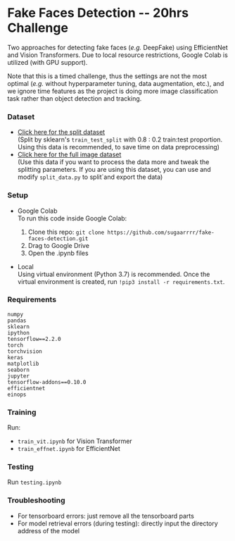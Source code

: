 # Fake Faces Detection -- 20hrs Challenge
Two approaches for detecting fake faces (_e.g._ DeepFake) using EfficientNet and Vision Transformers. Due to local resource restrictions, Google Colab is utilized (with GPU support). 

Note that this is a timed challenge, thus the settings are not the most optimal (_e.g._ without hyperparameter tuning, data augmentation, etc.), and we ignore time features as the project is doing more image classification task rather than object detection and tracking.  

### Dataset
* [Click here for the split dataset](https://drive.google.com/drive/folders/1RrDFPuDWJtM-D8Tri_crTPpOmf_n0nT3?usp=sharing)  
(Split by sklearn's `train_test_split` with 0.8 : 0.2 train:test proportion. Using this data is recommended, to save time on data preprocessing)  
* [Click here for the full image dataset](https://drive.google.com/drive/folders/1TyjYmiyRoo7WQoqIX2X0P5zPfjTdUi5j?usp=sharing)  
(Use this data if you want to process the data more and tweak the splitting parameters. If you are using this dataset, you can use and modify `split_data.py` to split`and export the data)


### Setup
* Google Colab  
To run this code inside Google Colab: 

   1. Clone this repo: `git clone https://github.com/sugaarrrr/fake-faces-detection.git`  
   2. Drag to Google Drive  
   3. Open the .ipynb files  

* Local  
Using virtual environment (Python 3.7) is recommended. Once the virtual environment is created, run `!pip3 install -r requirements.txt`. 


### Requirements
```
numpy
pandas
sklearn
ipython
tensorflow==2.2.0
torch
torchvision
keras
matplotlib
seaborn
jupyter
tensorflow-addons==0.10.0
efficientnet
einops
```

### Training
Run:
* `train_vit.ipynb` for Vision Transformer
* `train_effnet.ipynb` for EfficientNet

### Testing
Run `testing.ipynb`

### Troubleshooting
* For tensorboard errors: just remove all the tensorboard parts 
* For model retrieval errors (during testing): directly input the directory address of the model 
